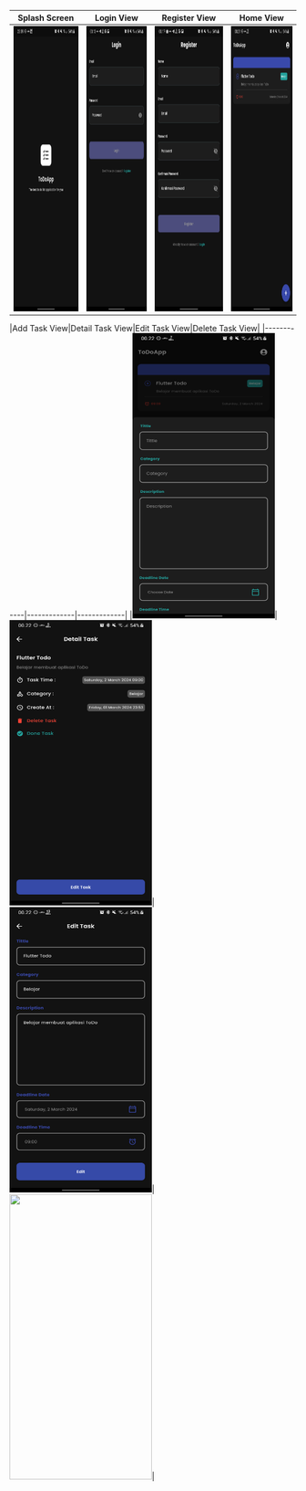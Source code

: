 
|Splash Screen|Login View|Register View|Home View|
|------------|-------------|-------------|-------------|
|<img src="assets/images/splashscreen.png" width="250" height="500">|<img src="assets/images/login.png" width="250" height="500">|<img src="assets/images/register.png" width="250" height="500">|<img src="assets/images/home.png" width="250" height="500">|

|Add Task View|Detail Task View|Edit Task View|Delete Task View|
|------------|-------------|-------------|
|<img src="assets/images/add-task.png" width="250" height="500">|<img src="assets/images/detail-task.png" width="250" height="500">|<img src="assets/images/edit-task.png" width="250" height="500">|<img src="assets/images/delete-task.png.png" width="250" height="500">|
